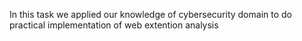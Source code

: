 In this task we applied our knowledge of cybersecurity domain to do practical implementation of web extention analysis
